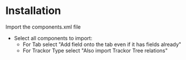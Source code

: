 # Installation 

Import the components.xml file
 - Select all components to import:
   - For Tab select "Add field onto the tab even if it has fields already"
   - For Trackor Type select "Also import Trackor Tree relations"